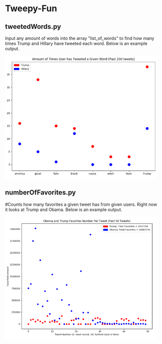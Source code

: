 # Tweepy-Fun

## tweetedWords.py
Input any amount of words into the array "list_of_words" to find how many times Trump and Hillary have tweeted each word. Below is an example output.

<img src="tweetedWordsExample.PNG" width="500px;">

## numberOfFavorites.py
#Counts how many favorites a given tweet has from given users.  Right now it looks at Trump and Obama.  Below is an example output.

<img src="favoriteExample.PNG" width="500px;">
